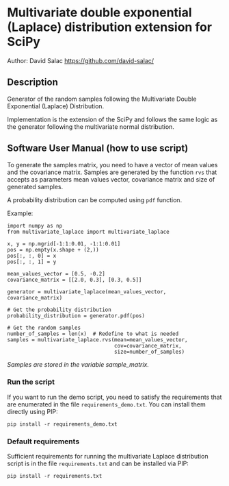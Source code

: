 # Multivariate double exponential (Laplace) distribution extension for SciPy
Author: David Salac <https://github.com/david-salac/>

## Description
Generator of the random samples following the Multivariate Double Exponential (Laplace) Distribution.

Implementation is the extension of the SciPy and follows the same logic as the
generator following the multivariate normal distribution.

## Software User Manual (how to use script)
To generate the samples matrix, you need to have a vector of mean values and
the covariance matrix. Samples are generated by the function `rvs` that accepts
as parameters mean values vector, covariance matrix and size of generated
samples.

A probability distribution can be computed using `pdf` function.

Example:
```
import numpy as np
from multivariate_laplace import multivariate_laplace

x, y = np.mgrid[-1:1:0.01, -1:1:0.01]
pos = np.empty(x.shape + (2,))
pos[:, :, 0] = x
pos[:, :, 1] = y

mean_values_vector = [0.5, -0.2]
covariance_matrix = [[2.0, 0.3], [0.3, 0.5]]

generator = multivariate_laplace(mean_values_vector, covariance_matrix)

# Get the probability distribution
probability_distribution = generator.pdf(pos)

# Get the random samples
number_of_samples = len(x)  # Redefine to what is needed
samples = multivariate_laplace.rvs(mean=mean_values_vector,
                                   cov=covariance_matrix,
                                   size=number_of_samples)
```
_Samples are stored in the variable sample_matrix._ 

### Run the script
If you want to run the demo script, you need to satisfy the requirements that
are enumerated in the file `requirements_demo.txt`. You can install them
directly using PIP:
```
pip install -r requirements_demo.txt
```

### Default requirements
Sufficient requirements for running the multivariate Laplace distribution
script is in the file `requirements.txt` and can be installed via PIP:
```
pip install -r requirements.txt
```
